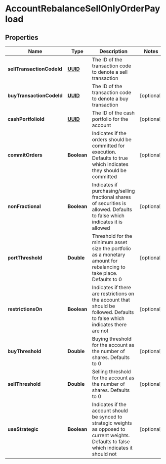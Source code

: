 
# AccountRebalanceSellOnlyOrderPayload

## Properties
Name | Type | Description | Notes
------------ | ------------- | ------------- | -------------
**sellTransactionCodeId** | [**UUID**](UUID.md) | The ID of the transaction code to denote a sell transaction | 
**buyTransactionCodeId** | [**UUID**](UUID.md) | The ID of the transaction code to denote a buy transaction |  [optional]
**cashPortfolioId** | [**UUID**](UUID.md) | The ID of the cash portfolio for the account |  [optional]
**commitOrders** | **Boolean** | Indicates if the orders should be committed for execution. Defaults to true which indicates they should be committed |  [optional]
**nonFractional** | **Boolean** | Indicates if purchasing/selling fractional shares of securities is allowed. Defaults to false which indicates it is allowed |  [optional]
**portThreshold** | **Double** | Threshold for the minimum asset size the portfolio as a monetary amount for rebalancing to take place. Defaults to 0 |  [optional]
**restrictionsOn** | **Boolean** | Indicates if there are restrictions on the account that should be followed. Defaults to false which indicates there are not |  [optional]
**buyThreshold** | **Double** | Buying threshold for the account as the number of shares. Defaults to 0 |  [optional]
**sellThreshold** | **Double** | Selling threshold for the account as the number of shares. Defaults to 0 |  [optional]
**useStrategic** | **Boolean** | Indicates if the account should be synced to strategic weights as opposed to current weights. Defaults to false which indicates it should not |  [optional]



